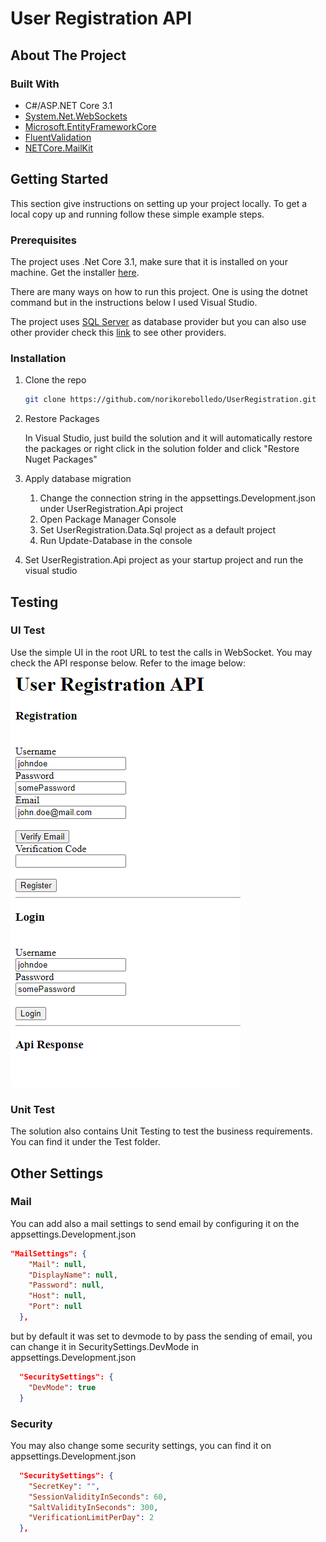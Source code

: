 

# User Registration API


## About The Project




### Built With
* C#/ASP.NET Core 3.1
* [System.Net.WebSockets](https://www.nuget.org/packages/System.Net.WebSockets/4.3.0)
* [Microsoft.EntityFrameworkCore](https://www.nuget.org/packages/Microsoft.EntityFrameworkCore/5.0.0)
* [FluentValidation](https://www.nuget.org/packages/FluentValidation/8.6.1)
* [NETCore.MailKit](https://www.nuget.org/packages/NETCore.MailKit/2.0.3)



<!-- GETTING STARTED -->
## Getting Started

This section give instructions on setting up your project locally.
To get a local copy up and running follow these simple example steps.

### Prerequisites

The project uses .Net Core 3.1, make sure that it is installed on your machine. Get the installer [here](https://dotnet.microsoft.com/download/dotnet-core/3.1).

There are many ways on how to run this project. One is using the dotnet command but in the instructions below I used Visual Studio.

The project uses [SQL Server](https://www.nuget.org/packages/Microsoft.EntityFrameworkCore.SqlServer/5.0.0) as database provider but you can also use other provider check this [link](https://docs.microsoft.com/en-us/ef/core/providers/?tabs=dotnet-core-cli) to see other providers.

### Installation
1. Clone the repo
   ```sh
   git clone https://github.com/norikorebolledo/UserRegistration.git
   ```
2. Restore Packages

    In Visual Studio, just build the solution and it will automatically restore the packages or right click in the solution folder and click "Restore Nuget Packages" 
3. Apply database migration
 
    1. Change the connection string in the appsettings.Development.json under UserRegistration.Api project
    2. Open Package Manager Console
    3. Set UserRegistration.Data.Sql project as a default project
    4. Run Update-Database in the console
   
5. Set UserRegistration.Api project as your startup project and run the visual studio


## Testing

### UI Test
Use the simple UI in the root URL to test the calls in WebSocket. You may check the API response below. Refer to the image below:
![Testing Ui](Screenshots/testing-ui.png)

### Unit Test
The solution also contains Unit Testing to test the business requirements. You can find it under the Test folder.


## Other Settings
### Mail
You can add also a mail settings to send email by configuring it on the appsettings.Development.json
``` json  
"MailSettings": {
    "Mail": null,
    "DisplayName": null,
    "Password": null,
    "Host": null,
    "Port": null
  },
```

but by default it was set to devmode to by pass the sending of email, you can change it in SecuritySettings.DevMode in appsettings.Development.json

``` json
  "SecuritySettings": {
    "DevMode": true
  }

```

### Security
You may also change some security settings, you can find it on appsettings.Development.json
``` json
  "SecuritySettings": {
    "SecretKey": "",
    "SessionValidityInSeconds": 60,
    "SaltValidityInSeconds": 300,
    "VerificationLimitPerDay": 2
  },

```









